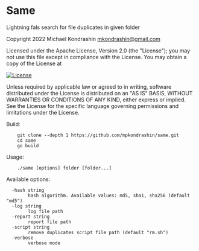 # Same

Lightning fals search for file duplicates in given folder

Copyright 2022 Michael Kondrashin mkondrashin@gmail.com

Licensed under the Apache License, Version 2.0 (the "License");
you may not use this file except in compliance with the License.
You may obtain a copy of the License at

[![License](https://img.shields.io/badge/License-Apache%202-blue.svg)](https://opensource.org/licenses/Apache-2.0)

Unless required by applicable law or agreed to in writing, software
distributed under the License is distributed on an "AS IS" BASIS,
WITHOUT WARRANTIES OR CONDITIONS OF ANY KIND, either express or implied.
See the License for the specific language governing permissions and
limitations under the License.

Build:
```code
    git clone --depth 1 https://github.com/mpkondrashin/same.git
    cd same
    go build
```

Usage:
```code
    ./same [options] folder [folder...]
```

Available options:
```
  -hash string
    	hash algorithm. Available values: md5, sha1, sha256 (default "md5")
  -log string
    	log file path
  -report string
    	report file path
  -script string
    	remove duplicates script file path (default "rm.sh")
  -verbose
    	verbose mode
```
